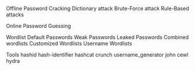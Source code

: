 
Offline Password Cracking
    Dictionary attack
    Brute-Force attack
    Rule-Based attacks

Online Password Guessing
    

Wordlist
    Default Passwords
    Weak Passwords
    Leaked Passwords
    Combined wordlists
    Customized Wordlists
    Username Wordlists
    
Tools
    hashid
    hash-identifier
    hashcat
    crunch
    username_generator
    john
    cewl
    hydra